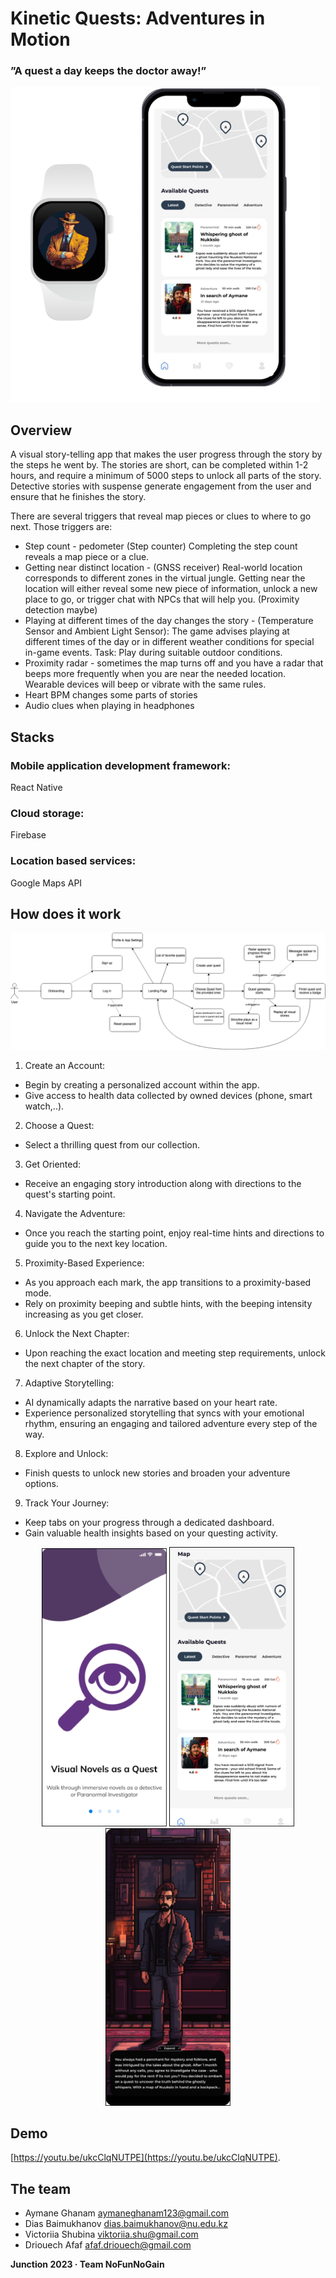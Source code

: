 # Kinetic Quests: Adventures in Motion


### ”A quest a day keeps the doctor away!”

![img_4.png](img_4.png)

## Overview

A visual story-telling app that makes the user progress through the story by the steps he went by. The stories are short, can be completed within 1-2 hours, and require a minimum of 5000 steps to unlock all parts of the story. Detective stories with suspense generate engagement from the user and ensure that he finishes the story.

There are several triggers that reveal map pieces or clues to where to go next. Those triggers are:

- Step count - pedometer (Step counter) Completing the step count reveals a map piece or a clue.
- Getting near distinct location - (GNSS receiver) Real-world location corresponds to different zones in the virtual jungle. Getting near the location will either reveal some new piece of information, unlock a new place to go, or trigger chat with NPCs that will help you. (Proximity detection maybe)
- Playing at different times of the day changes the story - (Temperature Sensor and Ambient Light Sensor): The game advises playing at different times of the day or in different weather conditions for special in-game events. Task: Play during suitable outdoor conditions.
- Proximity radar - sometimes the map turns off and you have a radar that beeps more frequently when you are near the needed location. Wearable devices will beep or vibrate with the same rules.
- Heart BPM changes some parts of stories
- Audio clues when playing in headphones

## Stacks

### Mobile application development framework:

React Native

### Cloud storage:

Firebase

### Location based services: 

Google Maps API

## How does it work

<p align="center">
  <img src="img_1.png" alt="Image 1" width="800">
</p>

1. Create an Account:
- Begin by creating a personalized account within the app.
- Give access to health data collected by owned devices (phone, smart watch,..).
2. Choose a Quest:
- Select a thrilling quest from our collection.
3. Get Oriented:
- Receive an engaging story introduction along with directions to the quest's starting point.
4. Navigate the Adventure:
- Once you reach the starting point, enjoy real-time hints and directions to guide you to the next key location.
5. Proximity-Based Experience:
- As you approach each mark, the app transitions to a proximity-based mode.
- Rely on proximity beeping and subtle hints, with the beeping intensity increasing as you get closer.
6. Unlock the Next Chapter:
- Upon reaching the exact location and meeting step requirements, unlock the next chapter of the story.
7. Adaptive Storytelling:
- AI dynamically adapts the narrative based on your heart rate.
- Experience personalized storytelling that syncs with your emotional rhythm, ensuring an engaging and tailored adventure every step of the way.
8. Explore and Unlock:
- Finish quests to unlock new stories and broaden your adventure options.
9. Track Your Journey:
- Keep tabs on your progress through a dedicated dashboard.
- Gain valuable health insights based on your questing activity.

<p align="center">
  <img src="img_2.png" alt="Image 2" width="200">
  <img src="img_3.png" alt="Image 3" width="200">
  <img src="img.png" alt="Image 4" width="200">
</p>


## Demo

[https://youtu.be/ukcClqNUTPE](https://youtu.be/ukcClqNUTPE).

## The team

- Aymane Ghanam [aymaneghanam123@gmail.com](aymaneghanam123@gmail.com)
- Dias Baimukhanov [dias.baimukhanov@nu.edu.kz](mailto:dias.baimukhanov@nu.edu.kz)
- Victoriia Shubina [viktoriia.shu@gmail.com](mailto:viktoriia.shu@gmail.com)
- Driouech Afaf [afaf.driouech@gmail.com](mailto:afaf.driouech@gmail.com)

**Junction 2023 · Team NoFunNoGain**
